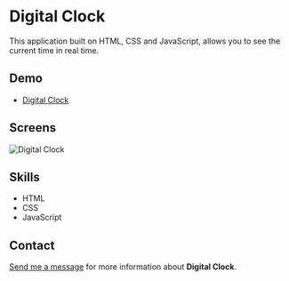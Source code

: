 # Digital Clock

This application built on HTML, CSS and JavaScript, allows you to see the current time in real time.

## Demo

* [Digital Clock](https://mytestcaema.netlify.app/#/ "Digital Clock")

## Screens

![Digital Clock](my-test-titan-software-screen.png?raw=true "Digital Clock")

## Skills

* HTML
* CSS
* JavaScript

## Contact

[Send me a message](mailto:programador.leandrolopes@gmail.com "Send me a message") for more information about <b>Digital Clock</b>. 
